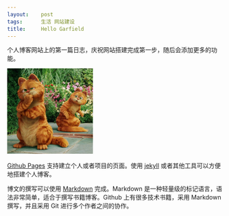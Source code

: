 ```yaml
---
layout:    post
tags:      生活 网站建设
title:     Hello Garfield
---
```


个人博客网站上的第一篇日志，庆祝网站搭建完成第一步，随后会添加更多的功能。

<img src="/assets/Garfield.jpg" width="200" height="200">

[Github Pages][] 支持建立个人或者项目的页面。使用 [jekyll][] 或者其他工具可以方便地搭建个人博客。

博文的撰写可以使用 [Markdown][] 完成。Markdown 是一种轻量级的标记语言，语法非常简单，适合于撰写书籍博客。Github 上有很多技术书籍，采用 Markdown 撰写，并且采用 Git 进行多个作者之间的协作。



[Github Pages]: https://pages.github.com/
[jekyll]: http://jekyllrb.com/
[Markdown]: http://zh.wikipedia.org/wiki/Markdown